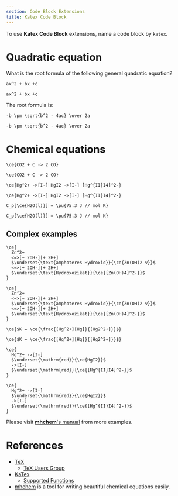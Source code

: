 ```yaml
---
section: Code Block Extensions
title: Katex Code Block
---
```


To use **Katex Code Block** extensions,
name a code block by `katex`.

# Quadratic equation

What is the root formula of the following general quadratic equation?

``` katex
ax^2 + bx +c
```

``` plaintext
ax^2 + bx +c
```

The root formula is:

``` katex
-b \pm \sqrt{b^2 - 4ac} \over 2a
```

``` plaintext
-b \pm \sqrt{b^2 - 4ac} \over 2a
```

# Chemical equations

``` katex
\ce{CO2 + C -> 2 CO}
```

``` plaintext
\ce{CO2 + C -> 2 CO}
```

``` katex
\ce{Hg^2+ ->[I-] HgI2 ->[I-] [Hg^{II}I4]^2-}
```

``` plaintext
\ce{Hg^2+ ->[I-] HgI2 ->[I-] [Hg^{II}I4]^2-}
```

``` katex
C_p[\ce{H2O(l)}] = \pu{75.3 J // mol K}
```

``` plaintext
C_p[\ce{H2O(l)}] = \pu{75.3 J // mol K}
```

## Complex examples


``` katex
\ce{
  Zn^2+
  <=>[+ 2OH-][+ 2H+]
  $\underset{\text{amphoteres Hydroxid}}{\ce{Zn(OH)2 v}}$
  <=>[+ 2OH-][+ 2H+]
  $\underset{\text{Hydroxozikat}}{\ce{[Zn(OH)4]^2-}}$
}
```

``` plaintext
\ce{
  Zn^2+
  <=>[+ 2OH-][+ 2H+]
  $\underset{\text{amphoteres Hydroxid}}{\ce{Zn(OH)2 v}}$
  <=>[+ 2OH-][+ 2H+]
  $\underset{\text{Hydroxozikat}}{\ce{[Zn(OH)4]^2-}}$
}
```

``` katex
\ce{$K = \ce{\frac{[Hg^2+][Hg]}{[Hg2^2+]}}$}
```

``` plaintext
\ce{$K = \ce{\frac{[Hg^2+][Hg]}{[Hg2^2+]}}$}
```

``` katex
\ce{
  Hg^2+ ->[I-]
  $\underset{\mathrm{red}}{\ce{HgI2}}$
  ->[I-]
  $\underset{\mathrm{red}}{\ce{[Hg^{II}I4]^2-}}$
}
```

``` plaintext
\ce{
  Hg^2+ ->[I-]
  $\underset{\mathrm{red}}{\ce{HgI2}}$
  ->[I-]
  $\underset{\mathrm{red}}{\ce{[Hg^{II}I4]^2-}}$
}
```

Please visit [**mhchem**'s manual]( https://mhchem.github.io/MathJax-mhchem) from more examples.

# References

- [TeX](https://en.wikipedia.org/wiki/TeX)
  - [TeX Users Group](https://tug.org/index.html)
- [KaTex](https://katex.org)
  - [Supported Functions](https://katex.org/docs/supported.html)
- [mhchem](https://mhchem.github.io/MathJax-mhchem) is a tool for writing beautiful chemical equations easily.
